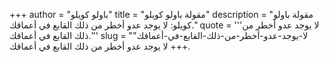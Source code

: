 +++
author = "باولو كويلو"
title = "مقولة باولو كويلو"
description = "مقولة باولو كويلو: لا يوجد عدو أخطر من ذلك القابع في أعماقك."
quote = '''لا يوجد عدو أخطر من ذلك القابع في أعماقك.''' 
slug = "لا-يوجد-عدو-أخطر-من-ذلك-القابع-في-أعماقك"
+++
لا يوجد عدو أخطر من ذلك القابع في أعماقك.
